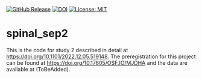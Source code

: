 [![GitHub Release](https://img.shields.io/github/v/release/eippertlab/spinal_sep2)](https://github.com/eippertlab/spinal_sep2/releases/tag/v1.0)
[![DOI](https://zenodo.org/badge/574961622.svg)](https://zenodo.org/doi/10.5281/zenodo.12658895)
[![License: MIT](https://img.shields.io/badge/License-MIT-yellow.svg)](https://opensource.org/licenses/MIT)

# spinal_sep2
This is the code for study 2 described in detail at https://doi.org/10.1101/2022.12.05.519148. The preregistration for this project can be found at https://doi.org/10.17605/OSF.IO/MJDHA and the data are available at (ToBeAdded).
